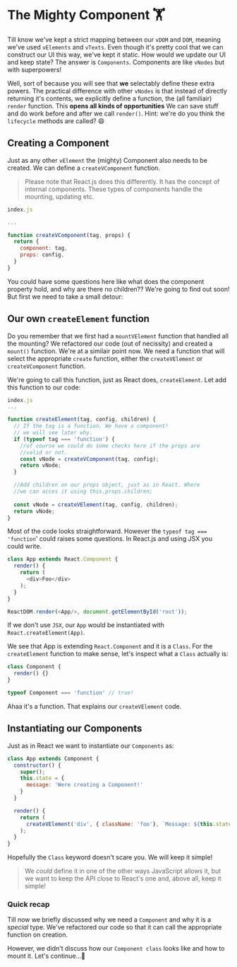 # The Mighty Component 🏋

Till know we've kept a strict mapping between our `vDOM` and `DOM`, meaning we've used
`vElements` and `vTexts`. Even though it's pretty cool that we can construct our UI this way, we've
kept it static. How would we update our UI and keep state? The answer is `Components`.
Components are like `vNodes` but with superpowers!  

Well, sort of because you will see that **we** selectably define these extra powers. The practical difference
with other `vNodes` is that instead of directly returning it's contents, we explicitly define a function, 
the (all familiair) `render` function. 
This **opens all kinds of opportunities** We can save stuff and do
work before and after we call `render()`. Hint: we're do you think the `lifecycle` methods are called? :smile:

## Creating a Component

Just as any other `vElement` the (mighty) Component also needs to be created. We can define
a `createVComponent` function. 

> Please note that React.js does this differently. It has the concept
of internal components. These types of components handle the 
mounting, updating etc. 

```javascript
index.js

...

function createVComponent(tag, props) {
  return {
    component: tag,
    props: config,
  }
}

```  
You could have some questions here like what does the component property hold, and why are there no children??
We're going to find out soon! But first we need to take a small detour:

## Our own `createElement` function

Do you remember that we first had a `mountVElement` function that handled all the mounting? We refactored
our code (out of necissity) and created a `mount()` function. 
We're at a similair point now. We need a function that will select the appropriate `create` function, either the `createVElement`
or `createVComponent` function. 

We're going to call this function, just as React does, `createElement`. Let add this function to our code:

```javascript
index.js
...

function createElement(tag, config, children) {
  // If the tag is a function. We have a component!
  // we will see later why. 
  if (typeof tag === 'function') {
    //of course we could do some checks here if the props are 
    //valid or not.
    const vNode = createVComponent(tag, config);
    return vNode;
  }

  //Add children on our props object, just as in React. Where
  //we can acces it using this.props.children;
   
  const vNode = createVElement(tag, config, children);
  return vNode;
}


```

Most of the code looks straightforward. However the `typeof tag === 'function`' could raises
some questions. In React.js and using JSX you could write. 

```javascript
class App extends React.Component {
  render() {
    return (
      <div>Foo</div>
    );
  }
}

ReactDOM.render(<App/>, document.getElementById('root'));
```

If we don't use `JSX`, our `App` would be instantiated with `React.createElement(App)`. 

We see that App is extending `React.Component` and it is a `Class`. 
For the `createElement` function to make sense, let's inspect what a `Class` actually is:

```javascript
class Component { 
  render() {}
}

typeof Component === 'function' // true!
```

Ahaa it's a function. That explains our `createVElement` code. 


## Instantiating our Components
Just as in React we want to instantiate our `Components` as:

```javascript
class App extends Component {
  constructor() {
    super();
    this.state = {
      message: 'Were creating a Component!'
    }
  }

  render() {
    return (
      createVElement('div', { className: 'foo'}, `Message: ${this.state.message}`)
    );
  }
}
```

Hopefully the `Class` keyword doesn't scare you. We will keep it simple! 

> We *could* define it in one of the other ways JavaScript allows it, but we want to 
keep the API close to React's one and, above all, keep it simple!


### Quick recap

Till now we briefly discussed why we need a `Component` and why it is a *special* type. 
 We've refactored our code so that it can call the appropriate function on creation. 

However, we didn't discuss how our `Component class` looks like and how to mount it. Let's continue...🚂
